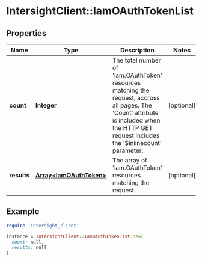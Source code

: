 # IntersightClient::IamOAuthTokenList

## Properties

| Name | Type | Description | Notes |
| ---- | ---- | ----------- | ----- |
| **count** | **Integer** | The total number of &#39;iam.OAuthToken&#39; resources matching the request, accross all pages. The &#39;Count&#39; attribute is included when the HTTP GET request includes the &#39;$inlinecount&#39; parameter. | [optional] |
| **results** | [**Array&lt;IamOAuthToken&gt;**](IamOAuthToken.md) | The array of &#39;iam.OAuthToken&#39; resources matching the request. | [optional] |

## Example

```ruby
require 'intersight_client'

instance = IntersightClient::IamOAuthTokenList.new(
  count: null,
  results: null
)
```

